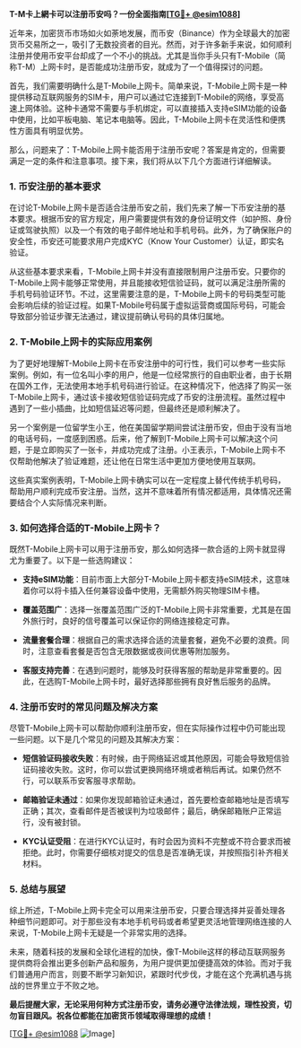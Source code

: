 **T-M卡上網卡可以注册币安吗？一份全面指南[[TG💪+ @esim1088](https://t.me/s/esim1088)]**

近年来，加密货币市场如火如荼地发展，而币安（Binance）作为全球最大的加密货币交易所之一，吸引了无数投资者的目光。然而，对于许多新手来说，如何顺利注册并使用币安平台却成了一个不小的挑战。尤其是当你手头只有T-Mobile（简称T-M）上网卡时，是否能成功注册币安，就成为了一个值得探讨的问题。

首先，我们需要明确什么是T-Mobile上网卡。简单来说，T-Mobile上网卡是一种提供移动互联网服务的SIM卡，用户可以通过它连接到T-Mobile的网络，享受高速上网体验。这种卡通常不需要与手机绑定，可以直接插入支持eSIM功能的设备中使用，比如平板电脑、笔记本电脑等。因此，T-Mobile上网卡在灵活性和便携性方面具有明显优势。

那么，问题来了：T-Mobile上网卡能否用于注册币安呢？答案是肯定的，但需要满足一定的条件和注意事项。接下来，我们将从以下几个方面进行详细解读。

### 1. 币安注册的基本要求

在讨论T-Mobile上网卡是否适合注册币安之前，我们先来了解一下币安注册的基本要求。根据币安的官方规定，用户需要提供有效的身份证明文件（如护照、身份证或驾驶执照）以及一个有效的电子邮件地址和手机号码。此外，为了确保账户的安全性，币安还可能要求用户完成KYC（Know Your Customer）认证，即实名验证。

从这些基本要求来看，T-Mobile上网卡并没有直接限制用户注册币安。只要你的T-Mobile上网卡能够正常使用，并且能接收短信验证码，就可以满足注册所需的手机号码验证环节。不过，这里需要注意的是，T-Mobile上网卡的号码类型可能会影响后续的验证过程。如果T-Mobile号码属于虚拟运营商或国际号码，可能会导致部分验证步骤无法通过，建议提前确认号码的具体归属地。

### 2. T-Mobile上网卡的实际应用案例

为了更好地理解T-Mobile上网卡在币安注册中的可行性，我们可以参考一些实际案例。例如，有一位名叫小李的用户，他是一位经常旅行的自由职业者，由于长期在国外工作，无法使用本地手机号码进行验证。在这种情况下，他选择了购买一张T-Mobile上网卡，通过该卡接收短信验证码完成了币安的注册流程。虽然过程中遇到了一些小插曲，比如短信延迟等问题，但最终还是顺利解决了。

另一个案例是一位留学生小王，他在美国留学期间尝试注册币安，但由于没有当地的电话号码，一度感到困惑。后来，他了解到T-Mobile上网卡可以解决这个问题，于是立即购买了一张卡，并成功完成了注册。小王表示，T-Mobile上网卡不仅帮助他解决了验证难题，还让他在日常生活中更加方便地使用互联网。

这些真实案例表明，T-Mobile上网卡确实可以在一定程度上替代传统手机号码，帮助用户顺利完成币安注册。当然，这并不意味着所有情况都适用，具体情况还需要结合个人实际情况来判断。

### 3. 如何选择合适的T-Mobile上网卡？

既然T-Mobile上网卡可以用于注册币安，那么如何选择一款合适的上网卡就显得尤为重要了。以下是一些选购建议：

- **支持eSIM功能**：目前市面上大部分T-Mobile上网卡都支持eSIM技术，这意味着你可以将卡插入任何兼容设备中使用，无需额外购买物理SIM卡槽。
  
- **覆盖范围广**：选择一张覆盖范围广泛的T-Mobile上网卡非常重要，尤其是在国外旅行时，良好的信号覆盖可以保证你的网络连接稳定可靠。
  
- **流量套餐合理**：根据自己的需求选择合适的流量套餐，避免不必要的浪费。同时，注意查看套餐是否包含无限数据或夜间优惠等附加服务。
  
- **客服支持完善**：在遇到问题时，能够及时获得客服的帮助是非常重要的。因此，在选购T-Mobile上网卡时，最好选择那些拥有良好售后服务的品牌。

### 4. 注册币安时的常见问题及解决方案

尽管T-Mobile上网卡可以帮助你顺利注册币安，但在实际操作过程中仍可能出现一些问题。以下是几个常见的问题及其解决方案：

- **短信验证码接收失败**：有时候，由于网络延迟或其他原因，可能会导致短信验证码接收失败。这时，你可以尝试更换网络环境或者稍后再试。如果仍然不行，可以联系币安客服寻求帮助。
  
- **邮箱验证未通过**：如果你发现邮箱验证未通过，首先要检查邮箱地址是否填写正确；其次，查看邮件是否被误判为垃圾邮件；最后，确保邮箱账户正常运行，没有被封锁。
  
- **KYC认证受阻**：在进行KYC认证时，有时会因为资料不完整或不符合要求而被拒绝。此时，你需要仔细核对提交的信息是否准确无误，并按照指引补齐相关材料。

### 5. 总结与展望

综上所述，T-Mobile上网卡完全可以用来注册币安，只要合理选择并妥善处理各种细节问题即可。对于那些没有本地手机号码或者希望更灵活地管理网络连接的人来说，T-Mobile上网卡无疑是一个非常实用的选择。

未来，随着科技的发展和全球化进程的加快，像T-Mobile这样的移动互联网服务提供商将会推出更多创新产品和服务，为用户提供更加便捷高效的体验。而对于我们普通用户而言，则要不断学习新知识，紧跟时代步伐，才能在这个充满机遇与挑战的世界里立于不败之地。

**最后提醒大家，无论采用何种方式注册币安，请务必遵守法律法规，理性投资，切勿盲目跟风。祝各位都能在加密货币领域取得理想的成绩！**

[[TG💪+ @esim1088](https://t.me/s/esim1088) ![Image](https://i.postimg.cc/4NQfJmqS/Snipaste-2025-05-13-00-14-12.png)]